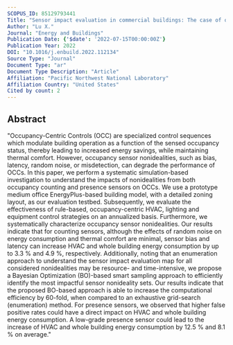 ```yaml
---
SCOPUS_ID: 85129793441
Title: "Sensor impact evaluation in commercial buildings: The case of occupancy-centric controls"
Author: "Lu X."
Journal: "Energy and Buildings"
Publication Date: {'$date': '2022-07-15T00:00:00Z'}
Publication Year: 2022
DOI: "10.1016/j.enbuild.2022.112134"
Source Type: "Journal"
Document Type: "ar"
Document Type Description: "Article"
Affiliation: "Pacific Northwest National Laboratory"
Affiliation Country: "United States"
Cited by count: 2
---
```


## Abstract
"Occupancy-Centric Controls (OCC) are specialized control sequences which modulate building operation as a function of the sensed occupancy status, thereby leading to increased energy savings, while maintaining thermal comfort. However, occupancy sensor nonidealities, such as bias, latency, random noise, or misdetection, can degrade the performance of OCCs. In this paper, we perform a systematic simulation-based investigation to understand the impacts of nonidealities from both occupancy counting and presence sensors on OCCs. We use a prototype medium office EnergyPlus-based building model, with a detailed zoning layout, as our evaluation testbed. Subsequently, we evaluate the effectiveness of rule-based, occupancy-centric HVAC, lighting and equipment control strategies on an annualized basis. Furthermore, we systematically characterize occupancy sensor nonidealities. Our results indicate that for counting sensors, although the effects of random noise on energy consumption and thermal comfort are minimal, sensor bias and latency can increase HVAC and whole building energy consumption by up to 3.3 % and 4.9 %, respectively. Additionally, noting that an enumeration approach to understand the sensor impact evaluation map for all considered nonidealities may be resource- and time-intensive, we propose a Bayesian Optimization (BO)-based smart sampling approach to efficiently identify the most impactful sensor nonideality sets. Our results indicate that the proposed BO-based approach is able to increase the computational efficiency by 60-fold, when compared to an exhaustive grid-search (enumeration) method. For presence sensors, we observed that higher false positive rates could have a direct impact on HVAC and whole building energy consumption. A low-grade presence sensor could lead to the increase of HVAC and whole building energy consumption by 12.5 % and 8.1 % on average."
